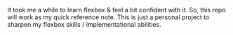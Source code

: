 It took me a while to learn flexbox & feel a bit confident with it. So, this repo will work as my quick reference note. This is just a personal project to sharpen my flexbox skills / implementational abilities.

